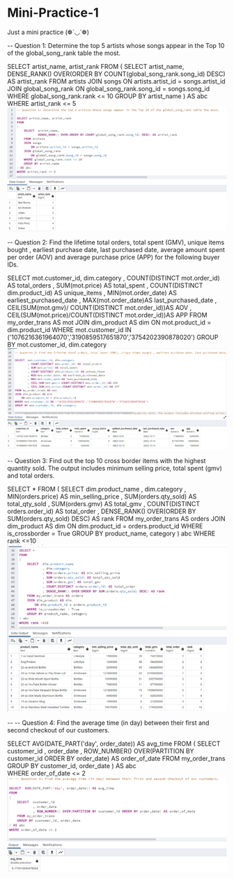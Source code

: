 # Mini-Practice-1
Just a mini practice  (❁´◡`❁)

-- Question 1: Determine the top 5 artists whose songs appear in the Top 10 of the global_song_rank table the most.

SELECT artist_name, artist_rank
FROM
(
	SELECT 	artist_name,
			DENSE_RANK() OVER(ORDER BY COUNT(global_song_rank.song_id) DESC) AS artist_rank
	FROM artists
	JOIN songs 
		ON artists.artist_id = songs.artist_id
	JOIN global_song_rank 
		ON global_song_rank.song_id = songs.song_id
	WHERE global_song_rank.rank <= 10
	GROUP BY artist_name
) AS abc
WHERE artist_rank <= 5
![My Image](Q1.png)


-- Question 2: Find the lifetime total orders, total spent (GMV), unique items bought , earliest purchase date, last purchased date, average amount spent per order (AOV) and average purchase price (APP) for the following buyer IDs.

SELECT	mot.customer_id, dim.category
		, COUNT(DISTINCT mot.order_id) AS total_orders
		, SUM(mot.price) AS total_spent
		, COUNT(DISTINCT dim.product_id) AS unique_items
		, MIN(mot.order_date) AS earliest_purchased_date
		, MAX(mot.order_date)AS last_purchased_date
		, CEIL(SUM(mot.gmv)/ COUNT(DISTINCT mot.order_id))AS AOV 
		, CEIL(SUM(mot.price)/COUNT(DISTINCT mot.order_id))AS APP 
FROM my_order_trans AS mot
JOIN dim_product AS dim
	ON mot.product_id = dim.product_id
WHERE mot.customer_id IN ('1076216361964070','3190859517651870','3754202390878020')
GROUP BY mot.customer_id, dim.category
![My Image](Q2.png)

-- Question 3: Find out the top 10 cross border items with the highest quantity sold. The output includes minimum selling price, total spent (gmv) and total orders.

SELECT *
FROM
(
	SELECT  dim.product_name
			, dim.category
			, MIN(orders.price) AS min_selling_price
			, SUM(orders.qty_sold) AS total_qty_sold
			, SUM(orders.gmv) AS total_gmv
			, COUNT(DISTINCT orders.order_id) AS total_order
			, DENSE_RANK() OVER(ORDER BY SUM(orders.qty_sold) DESC) AS rank
	FROM my_order_trans AS orders
	JOIN dim_product AS dim 
		ON dim.product_id = orders.product_id
	WHERE is_crossborder = True	
	GROUP BY product_name, category
) abc
WHERE rank <=10
![My Image](Q3.png)

-- -- Question 4: Find the average time (in day) between their first and second checkout of our customers.

SELECT 	AVG(DATE_PART('day', order_date)) AS avg_time
FROM
(
	SELECT 	customer_id
			, order_date
			, ROW_NUMBER() OVER(PARTITION BY customer_id ORDER BY order_date) AS order_of_date
	FROM my_order_trans
	GROUP BY customer_id, order_date
) AS abc	  
WHERE order_of_date <= 2
![My Image](Q4.png)
